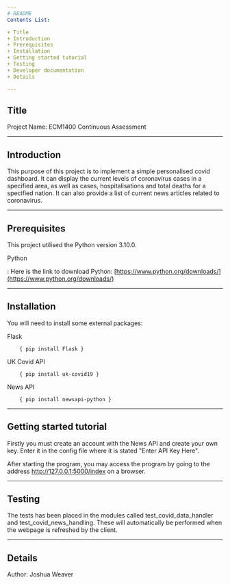 ```yaml
---
# README
Contents List:

+ Title
+ Introduction
+ Prerequisites
+ Installation
+ Getting started tutorial
+ Testing
+ Developer documentation
+ Details

---
```


## Title
Project Name: ECM1400 Continuous Assessment

---

## Introduction
This purpose of this project is to implement a simple personalised covid dashboard. It can display the current levels of coronavirus cases in a specified area, as well as cases, hospitalisations and total deaths for a specified nation. It can also provide a list of current news articles related to coronavirus.

---

## Prerequisites
This project utilised the Python version 3.10.0.

Python

:   Here is the link to download Python:
[https://www.python.org/downloads/](https://www.python.org/downloads/)

---

## Installation
You will need to install some external packages:

Flask

        { pip install Flask }
UK Covid API

        { pip install uk-covid19 }
News API

        { pip install newsapi-python }

---

## Getting started tutorial
Firstly you must create an account with the News API and create your own key. Enter it in the config file where it is stated "Enter API Key Here".

After starting the program, you may access the program by going to the address http://127.0.0.1:5000/index on a browser.

---

## Testing
The tests has been placed in the modules called test_covid_data_handler and test_covid_news_handling. These will automatically be performed when the webpage is refreshed by the client.

---

## Details
Author: Joshua Weaver